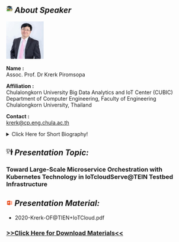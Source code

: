 ## <img width="3.5%" src="/Agenda/picture/biblio.png" /><link rel="stylesheet" type="text/css" media="all" href="./css/logo.css"/> <i class = "fa fa-handshake-p" aria-hidden="true">About Speaker</i> 
<a href="https://www.cp.eng.chula.ac.th/en/about/faculty/krerkp/">
<img width="20%" alt="your_picture" src ="/Presentation_program/2_Toward_Large-Scale_Microservice/picture/prof_krerk.jpg" /></a>

**Name :**<br>Assoc. Prof. Dr Krerk Piromsopa

**Affiliation :**<br>Chulalongkorn University Big Data Analytics and IoT Center (CUBIC)<br>Department of Computer Engineering, Faculty of Engineering<br>Chulalongkorn University, Thailand

**Contact :**<br>krerk@cp.eng.chula.ac.th

<details>
<summary>Click Here for Short Biography!</summary>
Krerk Piromsopa received the B.Eng. and M.Eng. degrees in computer engineering from Chulalongkorn University, Thailand, in 1998 and 2000, respectively. He has been a faculty member at this school since 2001. In 2003, he was awarded a scholarship from the Royal Thai Government for pursuing his Ph.D.degree in computer science at Michigan State University, which he received the degree in 2006. He is currently an associate professor in computer engineering at Chulalongkorn University. His research interests are in computer security, computer architecture, distributed systems, and data analytic application in healthcare. He is a member of the IEEE and the IEEE Computer Society.
</details>

## <img width="3.5%" src="/Agenda/picture/present.png" /><link rel="stylesheet" type="text/css" media="all" href="./css/logo.css"/> <i class = "fa fa-handshake-p" aria-hidden="true">Presentation Topic:</i>
<h3>Toward Large-Scale Microservice Orchestration with Kubernetes Technology in IoTcloudServe@TEIN Testbed Infrastructure</h3>

## <img width="3.5%" src="/Agenda/picture/material.png" /><link rel="stylesheet" type="text/css" media="all" href="./css/logo.css"/> <i class = "fa fa-handshake-p" aria-hidden="true">Presentation Material:</i>
- 2020-Krerk-OF@TIEN+IoTCloud.pdf <br>
<h3><a href="/Presentation_program/2_Toward_Large-Scale_Microservice/presentation_material/2020-Krerk-OF@TIEN+IoTCloud.pdf">>>Click Here for Download Materials<<</a></h3>
